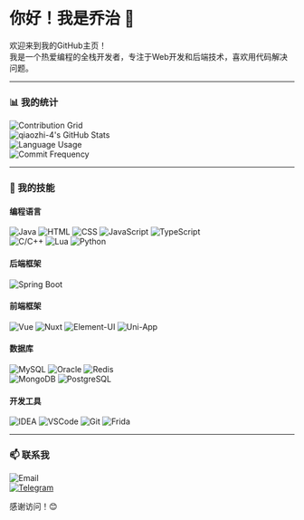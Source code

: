 # 你好！我是乔治 👋

欢迎来到我的GitHub主页！  
我是一个热爱编程的全栈开发者，专注于Web开发和后端技术，喜欢用代码解决问题。

---

### 📊 我的统计
![Contribution Grid](https://github-contribution-grid.vercel.app/api?username=qiaozhi-4)  
![qiaozhi-4's GitHub Stats](https://github-readme-stats.vercel.app/api?username=qiaozhi-4&show_icons=true&theme=tokyonight&count_private=true&include_all_commits=true)  
![Language Usage](https://github-readme-stats.vercel.app/api/top-langs/?username=qiaozhi-4&layout=compact&theme=tokyonight&langs_count=8)  
![Commit Frequency](https://github-readme-streak-stats.herokuapp.com/?user=qiaozhi-4&theme=tokyonight)

---

### 🔧 我的技能
#### 编程语言
![Java](https://img.shields.io/badge/Java-007396?style=for-the-badge&logo=java&logoColor=white)
![HTML](https://img.shields.io/badge/HTML-E34F26?style=for-the-badge&logo=html5&logoColor=white)
![CSS](https://img.shields.io/badge/CSS-1572B6?style=for-the-badge&logo=css3&logoColor=white)
![JavaScript](https://img.shields.io/badge/JavaScript-F7DF1E?style=for-the-badge&logo=javascript&logoColor=black)
![TypeScript](https://img.shields.io/badge/TypeScript-3178C6?style=for-the-badge&logo=typescript&logoColor=white)  
![C/C++](https://img.shields.io/badge/C%2FC++-00599C?style=for-the-badge&logo=c%2B%2B&logoColor=white)
![Lua](https://img.shields.io/badge/Lua-2C2D72?style=for-the-badge&logo=lua&logoColor=white)
![Python](https://img.shields.io/badge/Python-3776AB?style=for-the-badge&logo=python&logoColor=white)

#### 后端框架
![Spring Boot](https://img.shields.io/badge/Spring%20Boot-6DB33F?style=for-the-badge&logo=spring&logoColor=white)

#### 前端框架
![Vue](https://img.shields.io/badge/Vue.js-4FC08D?style=for-the-badge&logo=vue.js&logoColor=white)
![Nuxt](https://img.shields.io/badge/Nuxt.js-00C58E?style=for-the-badge&logo=nuxt.js&logoColor=white)
![Element-UI](https://img.shields.io/badge/Element--UI-409EFF?style=for-the-badge&logo=element&logoColor=white)
![Uni-App](https://img.shields.io/badge/Uni--App-2B9939?style=for-the-badge&logo=uni-app&logoColor=white)

#### 数据库
![MySQL](https://img.shields.io/badge/MySQL-4479A1?style=for-the-badge&logo=mysql&logoColor=white)
![Oracle](https://img.shields.io/badge/Oracle-F80000?style=for-the-badge&logo=oracle&logoColor=white)
![Redis](https://img.shields.io/badge/Redis-DC382D?style=for-the-badge&logo=redis&logoColor=white)  
![MongoDB](https://img.shields.io/badge/MongoDB-47A248?style=for-the-badge&logo=mongodb&logoColor=white)
![PostgreSQL](https://img.shields.io/badge/PostgreSQL-336791?style=for-the-badge&logo=postgresql&logoColor=white)

#### 开发工具
![IDEA](https://img.shields.io/badge/IDEA-000000?style=for-the-badge&logo=intellij-idea&logoColor=white)
![VSCode](https://img.shields.io/badge/VS%20Code-007ACC?style=for-the-badge&logo=visual-studio-code&logoColor=white)
![Git](https://img.shields.io/badge/Git-F05032?style=for-the-badge&logo=git&logoColor=white)
![Frida](https://img.shields.io/badge/Frida-000000?style=for-the-badge&logo=frida&logoColor=white)

---

### 📫 联系我
![Email](https://img.shields.io/badge/Email-18890176107@163.com-D14836?style=flat-square&logo=163&logoColor=white)  
[![Telegram](https://img.shields.io/badge/Telegram-@XGeorgeSE-2CA5E0?style=flat-square&logo=telegram&logoColor=white)](https://t.me/XGeorgeSE)

感谢访问！😊
